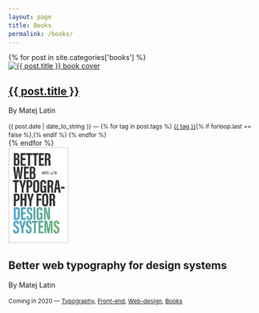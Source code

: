 ```yaml
---
layout: page
title: Books
permalink: /books/
---
```


<section class="post-list">
  {% for post in site.categories['books'] %}
  <div class="cf">
    <a href="{{ post.url }}"><img alt="{{ post.title }} book cover" src="/assets/images/{{post.image}}.jpg" class="floatLeft" width="120"></a>
    <h2><a href="{{ post.url }}">{{ post.title }}</a></h2>
    <p class="no-margin">By Matej Latin</p>
    <small class="post-meta"><time class="archive_list_post_date" datetime='{{post.date | date: "%Y-%m-%d"}}'>{{ post.date | date_to_string }}</time> — {% for tag in post.tags %} <a class="tag_list_link" href="/tag/{{ tag | downcase }}/">{{ tag }}</a>{% if forloop.last == false %},{% endif %} {% endfor %}</small>
  </div>
  {% endfor %}
  <div class="cf">
    <img alt="Coding for Designers book cover" src="/assets/images/bwtds-cover.jpg" class="floatLeft" width="120">
    <h2>Better web typography for design&nbsp;systems</h2>
    <p class="no-margin">By Matej Latin</p>
    <small class="post-meta">Coming in 2020 — <a class="tag_list_link" href="/tag/typography/">Typography</a>, <a class="tag_list_link" href="/tag/front-end/">Front-end</a>, <a class="tag_list_link" href="/tag/web-design/">Web-design</a>, <a class="tag_list_link" href="/tag/books/">Books</a></small>
  </div>
  <!-- <div class="cf">
    <img alt="Coding for Designers book cover" src="/assets/images/cfd-cover.jpg" class="floatLeft" width="120">
    <h2>Coding for designers</h2>
    <p class="no-margin">By Matej Latin</p>
    <small class="post-meta">Coming in 2019 — <a class="tag_list_link" href="/tag/front-end/">Front-end</a>, <a class="tag_list_link" href="/tag/web-design/">Web-design</a>, <a class="tag_list_link" href="/tag/books/">Books</a></small>
  </div> -->
</section>
